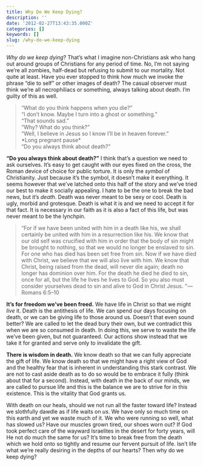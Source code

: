 ```yaml
---
title: Why Do We Keep Dying?
description: ''
date: '2012-02-27T13:43:35.000Z'
categories: []
keywords: []
slug: /why-do-we-keep-dying
---
```


_Why do we keep dying_? That’s what I imagine non-Christians ask who hang out around groups of Christians for any period of time. No, I’m not saying we’re all zombies, half-dead but refusing to submit to our mortality. Not quite at least. Have you ever stopped to think how much we invoke the phrase “die to self” or other images of death? The casual observer must think we’re all necrophiliacs or something, always talking about death. I’m guilty of this as well.

> “What do you think happens when you die?”  
> “I don’t know. Maybe I turn into a ghost or something.”  
> “That sounds sad.”  
> “Why? What do you think?”  
> “Well, I believe in Jesus so I know I’ll be in heaven forever.”  
> \*Long pregnant pause\*  
> “Do you always think about death?”

**“Do you always think about death?”** I think that’s a question we need to ask ourselves. It’s easy to get caught with our eyes fixed on the cross, the Roman device of choice for public torture. It is only the _symbol_ of Christianity. Just because it’s the symbol, it doesn’t make it everything. It seems however that we’ve latched onto this half of the story and we’ve tried our best to make it socially appealing. I hate to be the one to break the bad news, but it’s _death_. Death was never meant to be sexy or cool. Death is ugly, morbid and grotesque. Death is what it is and we need to accept it for that fact. It is necessary in our faith as it is also a fact of this life, but was never meant to be the lynchpin.

> “For if we have been united with him in a death like his, we shall certainly be united with him in a resurrection like his. We know that our old self was crucified with him in order that the body of sin might be brought to nothing, so that we would no longer be enslaved to sin. For one who has died has been set free from sin. Now if we have died with Christ, we believe that we will also live with him. We know that Christ, being raised from the dead, will never die again; death no longer has dominion over him. For the death he died he died to sin, once for all, but the life he lives he lives to God. So you also must consider yourselves dead to sin and alive to God in Christ Jesus. “ — Romans 6:5–10

**It’s for freedom we’ve been freed.** We have life in Christ so that we might _live_ it. Death is the antithesis of life. We can spend our days focusing on death, or we can be giving life to those around us. Doesn’t that even sound better? We are called to let the dead bury their own, but we contradict this when we are so consumed in death. In doing this, we serve to waste the life we’ve been given, but not guaranteed. Our actions show instead that we take it for granted and serve only to invalidate the gift.

**There is wisdom in death.** We know death so that we can fully appreciate the gift of life. We know death so that we might have a right view of God and the healthy fear that is inherent in understanding this stark contrast. We are not to cast aside death as to do so would be to embrace it fully (think about that for a second). Instead, with death in the back of our minds, we are called to pursue life and this is the balance we are to strive for in this existence. This is the vitality that God grants us.

With death on our heals, should we not run all the faster toward life? Instead we slothfully dawdle as if life waits on _us_. We have only so much time on this earth and yet we waste much of it. We who were running so well, what has slowed us? Have our muscles grown tired, our shoes worn out? If God took perfect care of the wayward Israelites in the desert for forty years, will He not do much the same for us? It’s time to break free from the death which we hold onto so tightly and resume our fervent pursuit of life. Isn’t life what we’re really desiring in the depths of our hearts? Then why do we keep dying?